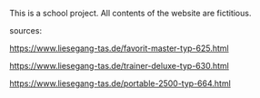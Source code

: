 This is a school project.
All contents of the website are fictitious.

sources:

https://www.liesegang-tas.de/favorit-master-typ-625.html

https://www.liesegang-tas.de/trainer-deluxe-typ-630.html

https://www.liesegang-tas.de/portable-2500-typ-664.html
